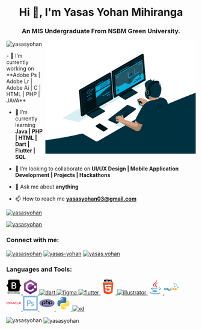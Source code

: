 <h1 align="center">Hi 👋, I'm Yasas Yohan Mihiranga</h1>
<h3 align="center">An MIS Undergraduate From NSBM Green University.</h3>
<img align="right" alt="coding" width="400" src="https://github.com/yasasyohan/yasasyohan/blob/main/giphy.gif">

<p align="left"> <img src="https://komarev.com/ghpvc/?username=yasasyohan&label=Profile%20views&color=0e75b6&style=flat" alt="yasasyohan" /> </p>
- 🔭 I’m currently working on **Adobe Ps | Adobe Lr | Adobe Ai | C | HTML | PHP | JAVA**

- 🌱 I’m currently learning **Java | PHP | HTML | Dart | Flutter | SQL**

- 👯 I’m looking to collaborate on **UI/UX Design | Mobile Application Development | Projects | Hackathons**

- 💬 Ask me about **anything**

- 📫 How to reach me **yasasyohan03@gmail.com**

<p align="left"> <a href="https://github.com/ryo-ma/github-profile-trophy"><img src="https://github-profile-trophy.vercel.app/?username=yasasyohan" alt="yasasyohan" /></a> </p>

<p align="left"> <a href="https://twitter.com/yasasyohan" target="blank"><img src="https://img.shields.io/twitter/follow/yasasyohan?logo=twitter&style=for-the-badge" alt="yasasyohan" /></a> </p>


<h3 align="left">Connect with me:</h3>
<p align="left">
<a href="https://twitter.com/yasasyohan" target="blank"><img align="center" src="https://raw.githubusercontent.com/rahuldkjain/github-profile-readme-generator/master/src/images/icons/Social/twitter.svg" alt="yasasyohan" height="30" width="40" /></a>
<a href="https://linkedin.com/in/yasas-yohan" target="blank"><img align="center" src="https://raw.githubusercontent.com/rahuldkjain/github-profile-readme-generator/master/src/images/icons/Social/linked-in-alt.svg" alt="yasas-yohan" height="30" width="40" /></a>
<a href="https://fb.com/yasas.yohan" target="blank"><img align="center" src="https://raw.githubusercontent.com/rahuldkjain/github-profile-readme-generator/master/src/images/icons/Social/facebook.svg" alt="yasas.yohan" height="30" width="40" /></a>
</p>

<h3 align="left">Languages and Tools:</h3>
<p align="left"> <a href="https://getbootstrap.com" target="_blank" rel="noreferrer"> <img src="https://raw.githubusercontent.com/devicons/devicon/master/icons/bootstrap/bootstrap-plain-wordmark.svg" alt="bootstrap" width="40" height="40"/> </a> <a href="https://www.w3schools.com/cs/" target="_blank" rel="noreferrer"> <img src="https://raw.githubusercontent.com/devicons/devicon/master/icons/csharp/csharp-original.svg" alt="csharp" width="40" height="40"/> </a> <a href="https://dart.dev" target="_blank" rel="noreferrer"> <img src="https://www.vectorlogo.zone/logos/dartlang/dartlang-icon.svg" alt="dart" width="40" height="40"/> </a> <a href="https://www.figma.com/" target="_blank" rel="noreferrer"> <img src="https://www.vectorlogo.zone/logos/figma/figma-icon.svg" alt="figma" width="40" height="40"/> </a> <a href="https://flutter.dev" target="_blank" rel="noreferrer"> <img src="https://www.vectorlogo.zone/logos/flutterio/flutterio-icon.svg" alt="flutter" width="40" height="40"/> </a> <a href="https://www.w3.org/html/" target="_blank" rel="noreferrer"> <img src="https://raw.githubusercontent.com/devicons/devicon/master/icons/html5/html5-original-wordmark.svg" alt="html5" width="40" height="40"/> </a> <a href="https://www.adobe.com/in/products/illustrator.html" target="_blank" rel="noreferrer"> <img src="https://www.vectorlogo.zone/logos/adobe_illustrator/adobe_illustrator-icon.svg" alt="illustrator" width="40" height="40"/> </a> <a href="https://www.java.com" target="_blank" rel="noreferrer"> <img src="https://raw.githubusercontent.com/devicons/devicon/master/icons/java/java-original.svg" alt="java" width="40" height="40"/> </a> <a href="https://www.mysql.com/" target="_blank" rel="noreferrer"> <img src="https://raw.githubusercontent.com/devicons/devicon/master/icons/mysql/mysql-original-wordmark.svg" alt="mysql" width="40" height="40"/> </a> <a href="https://www.oracle.com/" target="_blank" rel="noreferrer"> <img src="https://raw.githubusercontent.com/devicons/devicon/master/icons/oracle/oracle-original.svg" alt="oracle" width="40" height="40"/> </a> <a href="https://www.photoshop.com/en" target="_blank" rel="noreferrer"> <img src="https://raw.githubusercontent.com/devicons/devicon/master/icons/photoshop/photoshop-line.svg" alt="photoshop" width="40" height="40"/> </a> <a href="https://www.php.net" target="_blank" rel="noreferrer"> <img src="https://raw.githubusercontent.com/devicons/devicon/master/icons/php/php-original.svg" alt="php" width="40" height="40"/> </a> <a href="https://www.python.org" target="_blank" rel="noreferrer"> <img src="https://raw.githubusercontent.com/devicons/devicon/master/icons/python/python-original.svg" alt="python" width="40" height="40"/> </a> <a href="https://www.adobe.com/products/xd.html" target="_blank" rel="noreferrer"> <img src="https://cdn.worldvectorlogo.com/logos/adobe-xd.svg" alt="xd" width="40" height="40"/> </a> </p>

<p><img align="left" src="https://github-readme-stats.vercel.app/api/top-langs?username=yasasyohan&show_icons=true&locale=en&layout=compact" alt="yasasyohan" /></p>

<p>&nbsp;<img align="center" src="https://github-readme-stats.vercel.app/api?username=yasasyohan&show_icons=true&locale=en" alt="yasasyohan" /></p>
